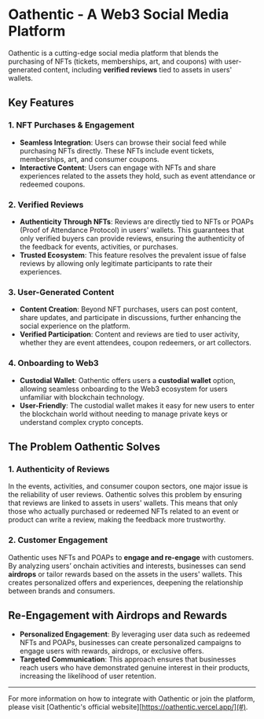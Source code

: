 # Oathentic - A Web3 Social Media Platform

Oathentic is a cutting-edge social media platform that blends the purchasing of NFTs (tickets, memberships, art, and coupons) with user-generated content, including **verified reviews** tied to assets in users' wallets.
## Key Features

### 1. **NFT Purchases & Engagement**
- **Seamless Integration**: Users can browse their social feed while purchasing NFTs directly. These NFTs include event tickets, memberships, art, and consumer coupons.
- **Interactive Content**: Users can engage with NFTs and share experiences related to the assets they hold, such as event attendance or redeemed coupons.

### 2. **Verified Reviews**
- **Authenticity Through NFTs**: Reviews are directly tied to NFTs or POAPs (Proof of Attendance Protocol) in users' wallets. This guarantees that only verified buyers can provide reviews, ensuring the authenticity of the feedback for events, activities, or purchases.
- **Trusted Ecosystem**: This feature resolves the prevalent issue of false reviews by allowing only legitimate participants to rate their experiences.

### 3. **User-Generated Content**
- **Content Creation**: Beyond NFT purchases, users can post content, share updates, and participate in discussions, further enhancing the social experience on the platform.
- **Verified Participation**: Content and reviews are tied to user activity, whether they are event attendees, coupon redeemers, or art collectors.

### 4. **Onboarding to Web3**
- **Custodial Wallet**: Oathentic offers users a **custodial wallet** option, allowing seamless onboarding to the Web3 ecosystem for users unfamiliar with blockchain technology.
- **User-Friendly**: The custodial wallet makes it easy for new users to enter the blockchain world without needing to manage private keys or understand complex crypto concepts.

## The Problem Oathentic Solves

### 1. **Authenticity of Reviews**
In the events, activities, and consumer coupon sectors, one major issue is the reliability of user reviews. Oathentic solves this problem by ensuring that reviews are linked to assets in users' wallets. This means that only those who actually purchased or redeemed NFTs related to an event or product can write a review, making the feedback more trustworthy.

### 2. **Customer Engagement**
Oathentic uses NFTs and POAPs to **engage and re-engage** with customers. By analyzing users’ onchain activities and interests, businesses can send **airdrops** or tailor rewards based on the assets in the users' wallets. This creates personalized offers and experiences, deepening the relationship between brands and consumers.

## Re-Engagement with Airdrops and Rewards
- **Personalized Engagement**: By leveraging user data such as redeemed NFTs and POAPs, businesses can create personalized campaigns to engage users with rewards, airdrops, or exclusive offers.
- **Targeted Communication**: This approach ensures that businesses reach users who have demonstrated genuine interest in their products, increasing the likelihood of user retention.


---

For more information on how to integrate with Oathentic or join the platform, please visit [Oathentic's official website][https://oathentic.vercel.app/](#).
